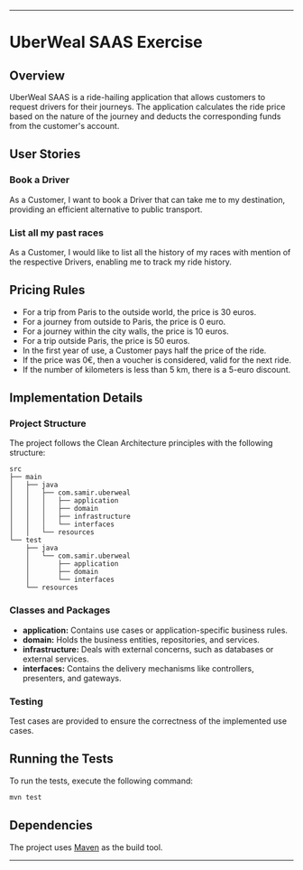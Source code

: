 
---

# UberWeal SAAS Exercise

## Overview

UberWeal SAAS is a ride-hailing application that allows customers to request drivers for their journeys. The application calculates the ride price based on the nature of the journey and deducts the corresponding funds from the customer's account.

## User Stories

### Book a Driver

As a Customer, I want to book a Driver that can take me to my destination, providing an efficient alternative to public transport.

### List all my past races

As a Customer, I would like to list all the history of my races with mention of the respective Drivers, enabling me to track my ride history.

## Pricing Rules

- For a trip from Paris to the outside world, the price is 30 euros.
- For a journey from outside to Paris, the price is 0 euro.
- For a journey within the city walls, the price is 10 euros.
- For a trip outside Paris, the price is 50 euros.
- In the first year of use, a Customer pays half the price of the ride.
- If the price was 0€, then a voucher is considered, valid for the next ride.
- If the number of kilometers is less than 5 km, there is a 5-euro discount.

## Implementation Details

### Project Structure

The project follows the Clean Architecture principles with the following structure:

```
src
├── main
│   ├── java
│   │   ├── com.samir.uberweal
│   │   │   ├── application
│   │   │   ├── domain
│   │   │   ├── infrastructure
│   │   │   └── interfaces
│   │   └── resources
└── test
    ├── java
    │   └── com.samir.uberweal
    │       ├── application
    │       ├── domain
    │       └── interfaces
    └── resources
```

### Classes and Packages

- **application:** Contains use cases or application-specific business rules.
- **domain:** Holds the business entities, repositories, and services.
- **infrastructure:** Deals with external concerns, such as databases or external services.
- **interfaces:** Contains the delivery mechanisms like controllers, presenters, and gateways.

### Testing

Test cases are provided to ensure the correctness of the implemented use cases.

## Running the Tests

To run the tests, execute the following command:

```bash
mvn test
```

## Dependencies

The project uses [Maven](https://maven.apache.org/) as the build tool.

---

